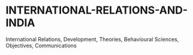 # INTERNATIONAL-RELATIONS-AND-INDIA
International Relations, Development, Theories, Behavioural Sciences, Objectives, Communications
